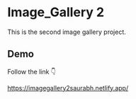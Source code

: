 # Image_Gallery 2
This is the second image gallery project.



## Demo

Follow the link 👇

https://imagegallery2saurabh.netlify.app/


